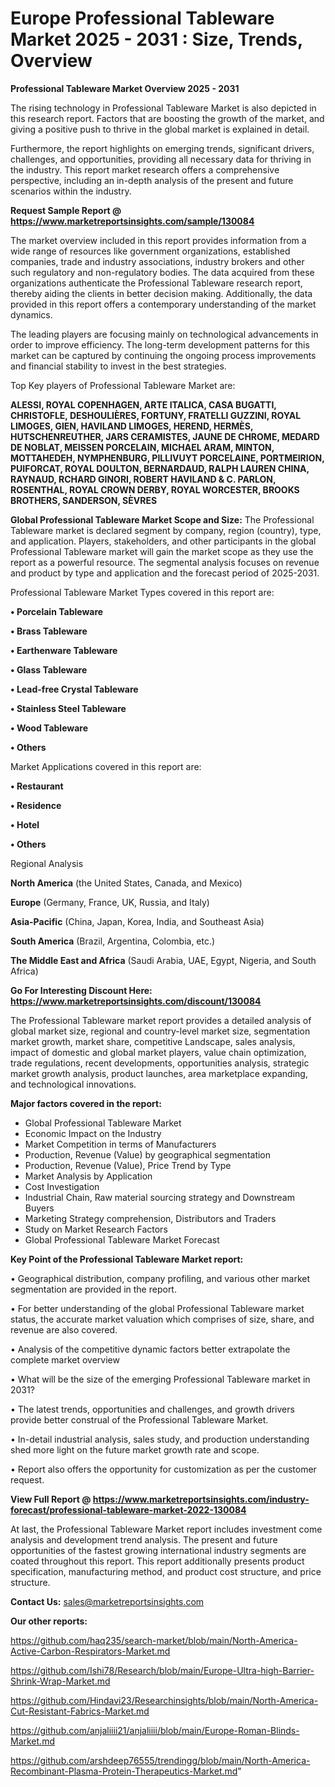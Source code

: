  # Europe Professional Tableware Market 2025 - 2031 : Size, Trends, Overview

<Strong> Professional Tableware Market Overview 2025 - 2031</strong>

The rising technology in Professional Tableware Market is also depicted in this research report. Factors that are boosting the growth of the market, and giving a positive push to thrive in the global market is explained in detail.

Furthermore, the report highlights on emerging trends, significant drivers, challenges, and opportunities, providing all necessary data for thriving in the industry. This report market research offers a comprehensive perspective, including an in-depth analysis of the present and future scenarios within the industry.

<strong>Request Sample Report @ <a href=https://www.marketreportsinsights.com/sample/130084>https://www.marketreportsinsights.com/sample/130084</a></strong>

The market overview included in this report provides information from a wide range of resources like government organizations, established companies, trade and industry associations, industry brokers and other such regulatory and non-regulatory bodies. The data acquired from these organizations authenticate the Professional Tableware research report, thereby aiding the clients in better decision making. Additionally, the data provided in this report offers a contemporary understanding of the market dynamics.

The leading players are focusing mainly on technological advancements in order to improve efficiency. The long-term development patterns for this market can be captured by continuing the ongoing process improvements and financial stability to invest in the best strategies.

Top Key players of Professional Tableware Market are:

<strong>ALESSI, ROYAL COPENHAGEN, ARTE ITALICA, CASA BUGATTI, CHRISTOFLE, DESHOULIÈRES, FORTUNY, FRATELLI GUZZINI, ROYAL LIMOGES, GIEN, HAVILAND LIMOGES, HEREND, HERMÈS, HUTSCHENREUTHER, JARS CERAMISTES, JAUNE DE CHROME, MEDARD DE NOBLAT, MEISSEN PORCELAIN, MICHAEL ARAM, MINTON, MOTTAHEDEH, NYMPHENBURG, PILLIVUYT PORCELAINE, PORTMEIRION, PUIFORCAT, ROYAL DOULTON, BERNARDAUD, RALPH LAUREN CHINA, RAYNAUD, RCHARD GINORI, ROBERT HAVILAND & C. PARLON, ROSENTHAL, ROYAL CROWN DERBY, ROYAL WORCESTER, BROOKS BROTHERS, SANDERSON, SÈVRES</strong>

<strong><b>Global Professional Tableware Market Scope and Size:</b></strong>
The Professional Tableware market is declared segment by company, region (country), type, and application. Players, stakeholders, and other participants in the global Professional Tableware market will gain the market scope as they use the report as a powerful resource. The segmental analysis focuses on revenue and product by type and application and the forecast period of 2025-2031.

Professional Tableware Market Types covered in this report are:

<strong>• Porcelain Tableware

• Brass Tableware

• Earthenware Tableware

• Glass Tableware

• Lead-free Crystal Tableware

• Stainless Steel Tableware

• Wood Tableware

• Others</strong>

Market Applications covered in this report are:

<strong>• Restaurant

• Residence

• Hotel

• Others</strong> 

Regional Analysis

<strong>North America</strong> (the United States, Canada, and Mexico)

<strong>Europe</strong> (Germany, France, UK, Russia, and Italy)

<strong>Asia-Pacific</strong> (China, Japan, Korea, India, and Southeast Asia)

<strong>South America</strong> (Brazil, Argentina, Colombia, etc.)

<strong>The Middle East and Africa</strong> (Saudi Arabia, UAE, Egypt, Nigeria, and South Africa)

<strong>Go For Interesting Discount Here: <a href=https://www.marketreportsinsights.com/discount/130084>https://www.marketreportsinsights.com/discount/130084</a></strong>

The Professional Tableware market report provides a detailed analysis of global market size, regional and country-level market size, segmentation market growth, market share, competitive Landscape, sales analysis, impact of domestic and global market players, value chain optimization, trade regulations, recent developments, opportunities analysis, strategic market growth analysis, product launches, area marketplace expanding, and technological innovations.

<strong><b>Major factors covered in the report:</b></strong>
<ul>
  <li>Global Professional Tableware Market </li>
  <li>Economic Impact on the Industry</li>
  <li>Market Competition in terms of Manufacturers</li>
  <li>Production, Revenue (Value) by geographical segmentation</li>
  <li>Production, Revenue (Value), Price Trend by Type</li>
  <li>Market Analysis by Application</li>
  <li>Cost Investigation</li>
  <li>Industrial Chain, Raw material sourcing strategy and Downstream Buyers</li>
  <li>Marketing Strategy comprehension, Distributors and Traders</li>
  <li>Study on Market Research Factors</li>
  <li>Global Professional Tableware Market Forecast</li>
</ul>

<strong><b>Key Point of the Professional Tableware Market report:</b></strong>

• Geographical distribution, company profiling, and various other market segmentation are provided in the report.

• For better understanding of the global Professional Tableware market status, the accurate market valuation which comprises of size, share, and revenue are also covered.

• Analysis of the competitive dynamic factors better extrapolate the complete market overview

• What will be the size of the emerging Professional Tableware market in 2031?

• The latest trends, opportunities and challenges, and growth drivers provide better construal of the Professional Tableware Market.

• In-detail industrial analysis, sales study, and production understanding shed more light on the future market growth rate and scope.

• Report also offers the opportunity for customization as per the customer request.

<strong><b>View Full Report @ <a href=https://www.marketreportsinsights.com/industry-forecast/professional-tableware-market-2022-130084>https://www.marketreportsinsights.com/industry-forecast/professional-tableware-market-2022-130084</a></b></strong>


At last, the Professional Tableware Market report includes investment come analysis and development trend analysis. The present and future opportunities of the fastest growing international industry segments are coated throughout this report. This report additionally presents product specification, manufacturing method, and product cost structure, and price structure.

<strong>Contact Us:</strong>
sales@marketreportsinsights.com

<strong>Our other reports:</strong>

<a href=https://github.com/haq235/search-market/blob/main/North-America-Active-Carbon-Respirators-Market.md>https://github.com/haq235/search-market/blob/main/North-America-Active-Carbon-Respirators-Market.md</a>

<a href=https://github.com/Ishi78/Research/blob/main/Europe-Ultra-high-Barrier-Shrink-Wrap-Market.md>https://github.com/Ishi78/Research/blob/main/Europe-Ultra-high-Barrier-Shrink-Wrap-Market.md</a>

<a href=https://github.com/Hindavi23/Researchinsights/blob/main/North-America-Cut-Resistant-Fabrics-Market.md>https://github.com/Hindavi23/Researchinsights/blob/main/North-America-Cut-Resistant-Fabrics-Market.md</a>

<a href=https://github.com/anjaliiii21/anjaliiii/blob/main/Europe-Roman-Blinds-Market.md>https://github.com/anjaliiii21/anjaliiii/blob/main/Europe-Roman-Blinds-Market.md</a>

<a href=https://github.com/arshdeep76555/trendingg/blob/main/North-America-Recombinant-Plasma-Protein-Therapeutics-Market.md>https://github.com/arshdeep76555/trendingg/blob/main/North-America-Recombinant-Plasma-Protein-Therapeutics-Market.md</a>"
